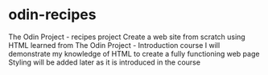# odin-recipes
The Odin Project - recipes project
Create a web site from scratch using HTML learned from The Odin Project - Introduction course
I will demonstrate my knowledge of HTML to create a fully functioning web page
Styling will be added later as it is introduced in the course